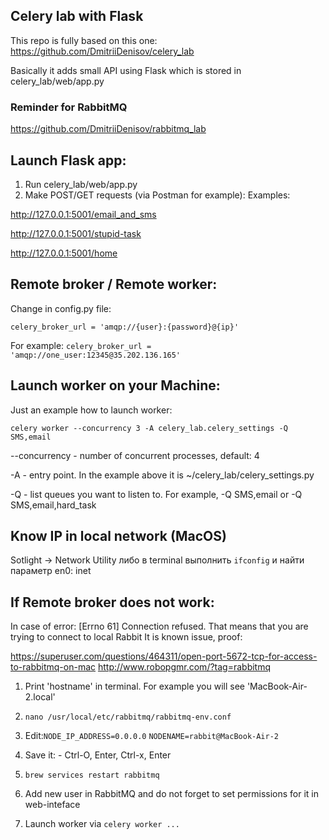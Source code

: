 ## Celery lab with Flask
This repo is fully based on this one:
https://github.com/DmitriiDenisov/celery_lab

Basically it adds small API using Flask which is stored in celery_lab/web/app.py 

### Reminder for RabbitMQ
https://github.com/DmitriiDenisov/rabbitmq_lab

## Launch Flask app:
1. Run celery_lab/web/app.py
2. Make POST/GET requests (via Postman for example):
Examples:

http://127.0.0.1:5001/email_and_sms

http://127.0.0.1:5001/stupid-task

http://127.0.0.1:5001/home

## Remote broker / Remote worker:
Change in config.py file: 

``` celery_broker_url = 'amqp://{user}:{password}@{ip}' ```

For example:
``` celery_broker_url = 'amqp://one_user:12345@35.202.136.165' ```

## Launch worker on your Machine:
Just an example how to launch worker:

```celery worker --concurrency 3 -A celery_lab.celery_settings -Q SMS,email```

--concurrency - number of concurrent processes, default: 4

-A - entry point. In the example above it is ~/celery_lab/celery_settings.py

-Q - list queues you want to listen to. For example, -Q SMS,email or -Q SMS,email,hard_task


## Know IP in local network (MacOS)
Sotlight -> Network Utility либо в terminal выполнить `ifconfig` и найти параметр en0: inet 


## If Remote broker does not work:
In case of error: [Errno 61] Connection refused. That means that you are trying to connect to local Rabbit
It is known issue, proof:

https://superuser.com/questions/464311/open-port-5672-tcp-for-access-to-rabbitmq-on-mac
http://www.robopgmr.com/?tag=rabbitmq

1) Print 'hostname' in terminal. For example you will see 'MacBook-Air-2.local'
2) ``` nano /usr/local/etc/rabbitmq/rabbitmq-env.conf ```
3) Edit:```NODE_IP_ADDRESS=0.0.0.0```
```NODENAME=rabbit@MacBook-Air-2```

4) Save it: - Ctrl-O, Enter, Ctrl-x, Enter
5) ```brew services restart rabbitmq```
6) Add new user in RabbitMQ and do not forget to set permissions for it in web-inteface
7) Launch worker via ```celery worker ...```
